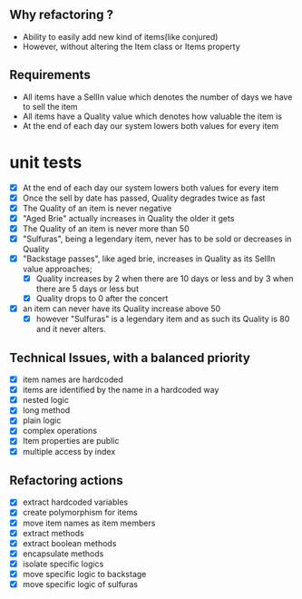 ## Why refactoring ?
- Ability to easily add new kind of items(like conjured) 
- However, without altering the Item class or Items property
                                                        
## Requirements

- All items have a SellIn value which denotes the number of days we have to sell the item
- All items have a Quality value which denotes how valuable the item is
- At the end of each day our system lowers both values for every item

# unit tests
- [x] At the end of each day our system lowers both values for every item
- [x] Once the sell by date has passed, Quality degrades twice as fast
- [x] The Quality of an item is never negative
- [x] "Aged Brie" actually increases in Quality the older it gets
- [x] The Quality of an item is never more than 50
- [x] "Sulfuras", being a legendary item, never has to be sold or decreases in Quality
- [x] "Backstage passes", like aged brie, increases in Quality as its SellIn value approaches;
    - [x] Quality increases by 2 when there are 10 days or less and by 3 when there are 5 days or less but
    - [x] Quality drops to 0 after the concert
- [x] an item can never have its Quality increase above 50
    - [x] however "Sulfuras" is a legendary item and as such its Quality is 80 and it never alters.

## Technical Issues, with a balanced priority
- [x] item names are hardcoded
- [x] items are identified by the name in a hardcoded way
- [x] nested logic
- [x] long method
- [x] plain logic
- [x] complex operations
- [x] Item properties are public 
- [x] multiple access by index

## Refactoring actions
- [x] extract hardcoded variables
- [x] create polymorphism for items
- [x] move item names as item members
- [x] extract methods
- [x] extract boolean methods
- [x] encapsulate methods
- [x] isolate specific logics
- [x] move specific logic to backstage
- [x] move specific logic of sulfuras
